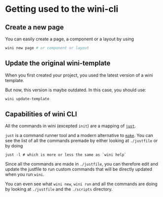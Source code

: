 # Getting used to the wini-cli

## Create a new page

You can easily create a page, a component or a layout by using

```sh
wini new page # or component or layout
```

## Update the original wini-template

When you first created your project, you used the latest version of a wini template.

But now, this version is maybe outdated. In this case, you should use:

```sh
wini update-template
```



## Capabilities of wini CLI

All the commands in wini (excepted `init`) are a mapping of [`just`](https://github.com/casey/just).

`just` is a command runner tool and a modern alternative to [`make`](https://www.gnu.org/software/make/). You can see the list of all the commands premade by either looking at `./justfile` or by doing

```
just -l # which is more or less the same as `wini help`
```

Since all the commands are made in `./justfile`, you can therefore edit and update the justfile to run custom commands that will be directly updated when you run `wini`.

You can even see what `wini new`, `wini run` and all the commands are doing by looking at `./justfile` and the `./scripts` directory.
